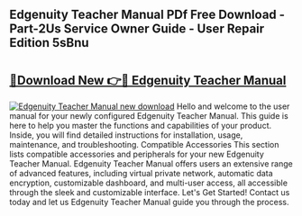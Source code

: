 ## Edgenuity Teacher Manual PDf Free Download - Part-2Us Service Owner Guide - User Repair Edition 5sBnu

# <h2><a href="http://bc39958.oget.top/?id=Edgenuity+Teacher+Manual">🔗Download New 👉🔴 Edgenuity Teacher Manual</a></h2>

[![Edgenuity Teacher Manual new download](https://i.imgur.com/5g1atiW.png)](http://bc39958.oget.top/?id=Edgenuity+Teacher+Manual)
Hello and welcome to the user manual for your newly configured Edgenuity Teacher Manual. This guide is here to help you master the functions and capabilities of your product. Inside, you will find detailed instructions for installation, usage, maintenance, and troubleshooting. Compatible Accessories This section lists compatible accessories and peripherals for your new Edgenuity Teacher Manual. Edgenuity Teacher Manual offers users an extensive range of advanced features, including virtual private network, automatic data encryption, customizable dashboard, and multi-user access, all accessible through the sleek and customizable interface. Let's Get Started! Contact us today and let us Edgenuity Teacher Manual guide you through the process.
